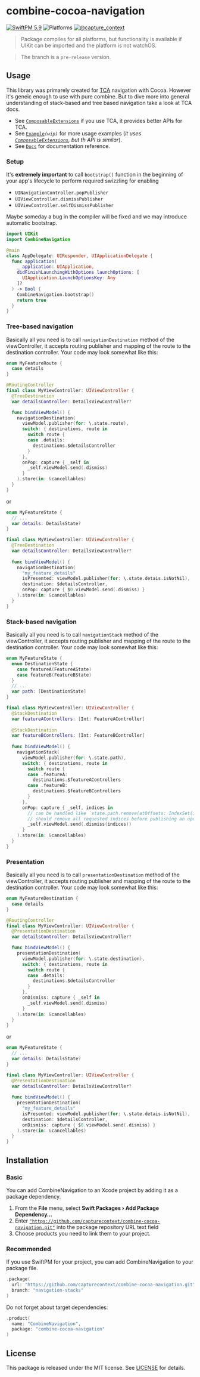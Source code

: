 # combine-cocoa-navigation

[![SwiftPM 5.9](https://img.shields.io/badge/swiftpm-5.9-ED523F.svg?style=flat)](https://github.com/CaptureContext/swift-declarative-configuration/actions/workflows/Test.yml) ![Platforms](https://img.shields.io/badge/platforms-iOS_13_|_macOS_11_|_tvOS_13_|_watchOS_6_|_Catalyst_13-ED523F.svg?style=flat) [![@capture_context](https://img.shields.io/badge/contact-@capture__context-1DA1F2.svg?style=flat&logo=twitter)](https://twitter.com/capture_context) 

>Package compiles for all platforms, but functionality is available if UIKit can be imported and the platform is not watchOS.

> The branch is a `pre-release` version.

## Usage

This library was primarely created for [TCA](https://github.com/pointfreeco/swift-composable-architecture) navigation with Cocoa. However it's geneic enough to use with pure combine. But to dive more into general understanding of stack-based and tree based navigation take a look at TCA docs.

- See [`ComposableExtensions`](https://github.com/capturecontext/composable-architecture-extensions) if you use TCA, it provides better APIs for TCA.
- See [`Example`](./Example)_`(wip)`_ for more usage examples (_it uses [`ComposableExtensions`](https://github.com/capturecontext/composable-architecture-extensions), but th API is similar_).
- See [`Docs`](https://swiftpackageindex.com/capturecontext/combine-cocoa-navigation/1.0.0/documentation/combinenavigation) for documentation reference.

### Setup

It's **extremely important** to call `bootstrap()` function in the beginning of your app's lifecycle to perform required swizzling for enabling

- `UINavigationController.popPublisher`
- `UIViewController.dismissPublisher`
- `UIViewController.selfDismissPublisher`

Maybe someday a bug in the compiler will be fixed and we may introduce automatic bootstrap.

```swift
import UIKit
import CombineNavigation

@main
class AppDelegate: UIResponder, UIApplicationDelegate {
  func application(
    _ application: UIApplication,
    didFinishLaunchingWithOptions launchOptions: [
      UIApplication.LaunchOptionsKey: Any
    ]?
  ) -> Bool {
    CombineNavigation.bootstrap()
    return true
  }
}
```

### Tree-based navigation

Basically all you need is to call `navigationDestination` method of the viewController, it accepts routing publisher and mapping of the route to the destination controller. Your code may look somewhat like this:

```swift
enum MyFeatureRoute {
  case details
}

@RoutingController
final class MyViewController: UIViewController {
  @TreeDestination
  var detailsController: DetailsViewController?

  func bindViewModel() {
    navigationDestination(
      viewModel.publisher(for: \.state.route),
      switch: { destinations, route in
        switch route {
        case .details:
          destinations.$detailsController
        }
      },
      onPop: capture { _self in 
        _self.viewModel.send(.dismiss)
      }
    ).store(in: &cancellables)
  }
}
```

or

```swift
enum MyFeatureState {
  // ...
  var details: DetailsState?
}

final class MyViewController: UIViewController {
  @TreeDestination
  var detailsController: DetailsViewController?
  
  func bindViewModel() {
    navigationDestination(
      "my_feature_details"
      isPresented: viewModel.publisher(for: \.state.detais.isNotNil),
      destination: $detailsController,
      onPop: capture { $0.viewModel.send(.dismiss) }
    ).store(in: &cancellables)
  }
}
```

### Stack-based navigation

Basically all you need is to call `navigationStack` method of the viewController, it accepts routing publisher and mapping of the route to the destination controller. Your code may look somewhat like this:

```swift
enum MyFeatureState {
  enum DestinationState {
    case featureA(FeatureAState)
    case featureB(FeatureBState)
  }
  // ...
  var path: [DestinationState]
}

final class MyViewController: UIViewController {
  @StackDestination
  var featureAControllers: [Int: FeatureAController]
  
  @StackDestination
  var featureBControllers: [Int: FeatureBController]
  
  func bindViewModel() {
    navigationStack(
      viewModel.publisher(for: \.state.path),
      switch: { destinations, route in
        switch route {
        case .featureA:
          destinations.$featureAControllers
        case .featureB:
          destinations.$featureBControllers
        }
      },
      onPop: capture { _self, indices in
        // can be handled like `state.path.remove(atOffsets: IndexSet(indices))`
        // should remove all requested indices before publishing an update
        _self.viewModel.send(.dismiss(indices))
      }
    ).store(in: &cancellables)
  }
}
```

### Presentation

Basically all you need is to call `presentationDestination` method of the viewController, it accepts routing publisher and mapping of the route to the destination controller. Your code may look somewhat like this:

```swift
enum MyFeatureDestination {
  case details
}

@RoutingController
final class MyViewController: UIViewController {
  @PresentationDestination
  var detailsController: DetailsViewController?

  func bindViewModel() {
    presentationDestination(
      viewModel.publisher(for: \.state.destination),
      switch: { destinations, route in
        switch route {
        case .details:
          destinations.$detailsController
        }
      },
      onDismiss: capture { _self in 
        _self.viewModel.send(.dismiss)
      }
    ).store(in: &cancellables)
  }
}
```

or

```swift
enum MyFeatureState {
  // ...
  var details: DetailsState?
}

final class MyViewController: UIViewController {
  @PresentationDestination
  var detailsController: DetailsViewController?
  
  func bindViewModel() {
    presentationDestination(
      "my_feature_details"
      isPresented: viewModel.publisher(for: \.state.detais.isNotNil),
      destination: $detailsController,
      onDismiss: capture { $0.viewModel.send(.dismiss) }
    ).store(in: &cancellables)
  }
}
```

## Installation

### Basic

You can add CombineNavigation to an Xcode project by adding it as a package dependency.

1. From the **File** menu, select **Swift Packages › Add Package Dependency…**
2. Enter [`"https://github.com/capturecontext/combine-cocoa-navigation.git"`](https://github.com/capturecontext/combine-cocoa-navigation.git) into the package repository URL text field
3. Choose products you need to link them to your project.

### Recommended

If you use SwiftPM for your project, you can add CombineNavigation to your package file.

```swift
.package(
  url: "https://github.com/capturecontext/combine-cocoa-navigation.git", 
  branch: "navigation-stacks"
)
```

Do not forget about target dependencies:

```swift
.product(
  name: "CombineNavigation", 
  package: "combine-cocoa-navigation"
)
```

## License

This package is released under the MIT license. See [LICENSE](./LICENSE) for details.

